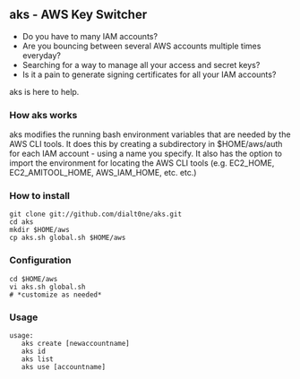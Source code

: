 ## aks - AWS Key Switcher

* Do you have to many IAM accounts?
* Are you bouncing between several AWS accounts multiple times everyday?
* Searching for a way to manage all your access and secret keys?
* Is it a pain to generate signing certificates for all your IAM accounts?

aks is here to help.

### How aks works

aks modifies the running bash environment variables that are needed by the
AWS CLI tools. It does this by creating a subdirectory in $HOME/aws/auth
for each IAM account - using a name you specify. It also has the option to
import the environment for locating the AWS CLI tools (e.g. EC2_HOME,
EC2_AMITOOL_HOME, AWS_IAM_HOME, etc. etc.)

### How to install

	git clone git://github.com/dialt0ne/aks.git
	cd aks
	mkdir $HOME/aws
	cp aks.sh global.sh $HOME/aws

### Configuration

	cd $HOME/aws
	vi aks.sh global.sh
	# *customize as needed*

### Usage

	usage:
	   aks create [newaccountname]
	   aks id
	   aks list
	   aks use [accountname]

